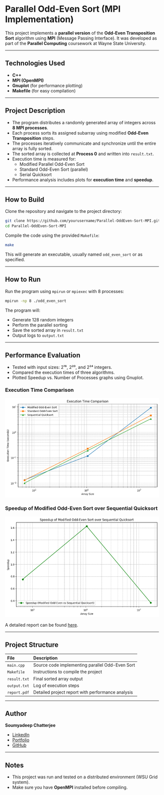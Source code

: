 # Parallel Odd-Even Sort (MPI Implementation)

This project implements a **parallel version** of the **Odd-Even Transposition Sort** algorithm using **MPI** (Message Passing Interface).
It was developed as part of the **Parallel Computing** coursework at Wayne State University.

---

## Technologies Used

- **C++**
- **MPI (OpenMPI)**
- **Gnuplot** (for performance plotting)
- **Makefile** (for easy compilation)

---

## Project Description

- The program distributes a randomly generated array of integers across **8 MPI processes**.
- Each process sorts its assigned subarray using modified **Odd-Even Transposition** steps.
- The processes iteratively communicate and synchronize until the entire array is fully sorted.
- The sorted array is collected at **Process 0** and written into `result.txt`.
- Execution time is measured for:
  - Modified Parallel Odd-Even Sort
  - Standard Odd-Even Sort (parallel)
  - Serial Quicksort
- Performance analysis includes plots for **execution time** and **speedup**.

---

## How to Build

Clone the repository and navigate to the project directory:

```bash
git clone https://github.com/yourusername/Parallel-OddEven-Sort-MPI.git
cd Parallel-OddEven-Sort-MPI
```

Compile the code using the provided `Makefile`:

```bash
make
```

This will generate an executable, usually named `odd_even_sort` or as specified.

---

## How to Run

Run the program using `mpirun` or `mpiexec` with 8 processes:

```bash
mpirun -np 8 ./odd_even_sort
```

The program will:

- Generate 128 random integers
- Perform the parallel sorting
- Save the sorted array in `result.txt`
- Output logs to `output.txt`

---

## Performance Evaluation

- Tested with input sizes: 2¹⁶, 2²⁰, and 2²⁴ integers.
- Compared the execution times of three algorithms.
- Plotted Speedup vs. Number of Processes graphs using Gnuplot.

### Execution Time Comparison

![Execution Time Comparison](images/execution_time_comparison.png)

### Speedup of Modified Odd-Even Sort over Sequential Quicksort

![Speedup Comparison](images/speedup_comparison.png)

A detailed report can be found [here](docs/TermProjectReport.pdf).

---

## Project Structure

| File         | Description                                       |
| :----------- | :------------------------------------------------ |
| `main.cpp`   | Source code implementing parallel Odd-Even Sort   |
| `Makefile`   | Instructions to compile the project               |
| `result.txt` | Final sorted array output                         |
| `output.txt` | Log of execution steps                            |
| `report.pdf` | Detailed project report with performance analysis |

---

## Author

**Soumyadeep Chatterjee**

- [LinkedIn](https://www.linkedin.com/in/deep98/)
- [Portfolio](https://soumya98-dev.github.io/soumyadeepchatterjee.github.io/)
- [GitHub](https://github.com/Soumya98-dev)

---

## Notes

- This project was run and tested on a distributed environment (WSU Grid system).
- Make sure you have **OpenMPI** installed before compiling.
